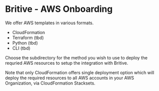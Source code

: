 # Britive - AWS Onboarding

We offer AWS templates in various formats.

* CloudFormation
* Terraform (tbd)
* Python (tbd)
* CLI (tbd)

Choose the subdirectory for the method you wish to use to deploy the requried AWS resources to setup the
integration with Britive.

Note that only CloudFormation offers single deployment option which will deploy the required resources to 
all AWS accounts in your AWS Organization, via CloudFormation Stacksets.
